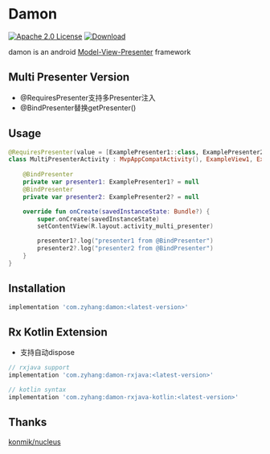 # Damon
[![Apache 2.0 License](https://img.shields.io/badge/license-Apache%202.0-blue.svg?style=flat)](http://www.apache.org/licenses/LICENSE-2.0.html)
[![Download](https://api.bintray.com/packages/zyhang/maven/Damon/images/download.svg) ](https://bintray.com/zyhang/maven/Damon/_latestVersion)

damon is an android [Model-View-Presenter](http://en.wikipedia.org/wiki/Model%E2%80%93view%E2%80%93presenter) framework

## Multi Presenter Version

- @RequiresPresenter支持多Presenter注入
- @BindPresenter替换getPresenter()

## Usage

``` kotlin
@RequiresPresenter(value = [ExamplePresenter1::class, ExamplePresenter2::class])
class MultiPresenterActivity : MvpAppCompatActivity(), ExampleView1, ExampleView2 {
    
    @BindPresenter
    private var presenter1: ExamplePresenter1? = null
    @BindPresenter
    private var presenter2: ExamplePresenter2? = null

    override fun onCreate(savedInstanceState: Bundle?) {
        super.onCreate(savedInstanceState)
        setContentView(R.layout.activity_multi_presenter)

        presenter1?.log("presenter1 from @BindPresenter")
        presenter2?.log("presenter2 from @BindPresenter")
    }
}
```

## Installation

```groovy
implementation 'com.zyhang:damon:<latest-version>'
```

## Rx Kotlin Extension

- 支持自动dispose

```groovy
// rxjava support
implementation 'com.zyhang:damon-rxjava:<latest-version>'

// kotlin syntax
implementation 'com.zyhang:damon-rxjava-kotlin:<latest-version>'
```

## Thanks
[konmik/nucleus](https://github.com/konmik/nucleus/tree/master)
